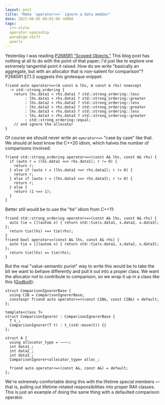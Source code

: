 ```yaml
---
layout: post
title: "Make `operator<=>` ignore a data member"
date: 2023-06-05 00:01:00 +0000
tags:
  c++-style
  operator-spaceship
  paradigm-shift
  pearls
---
```


Yesterday I was reading [P2685R1 "Scoped Objects."](https://www.open-std.org/jtc1/sc22/wg21/docs/papers/2023/p2685r1.pdf)
This blog post has nothing at all to do with the point of that paper;
I'd just like to explore one extremely tangential point it raised.
How do we write "basically an aggregate, but with an allocator that is non-salient
for comparison"? P2685R1 §7.1.3 suggests this grotesque snippet:

    friend auto operator<=>(A const & lhs, A const & rhs) noexcept
      -> std::strong_ordering {
        return lhs.data1 < rhs.data1 ? std::strong_ordering::less
             : lhs.data1 > rhs.data1 ? std::strong_ordering::greater
             : lhs.data2 < rhs.data2 ? std::strong_ordering::less
             : lhs.data2 > rhs.data2 ? std::strong_ordering::greater
             : lhs.data3 < rhs.data3 ? std::strong_ordering::less
             : lhs.data3 > rhs.data3 ? std::strong_ordering::greater
             : std::strong_ordering::equal;
        // and ignore the allocator
    }

Of course we should never write an `operator<=>` "case by case" like that.
We should _at least_ know the C++20 idiom, which halves the number of comparisons
involved:

    friend std::strong_ordering operator<=>(const A& lhs, const A& rhs) {
      if (auto r = (lhs.data1 <=> rhs.data1); r != 0) {
        return r;
      } else if (auto r = (lhs.data2 <=> rhs.data2); r != 0) {
        return r;
      } else if (auto r = (lhs.data3 <=> rhs.data3); r != 0) {
        return r;
      } else {
        return (1 <=> 1);
      }
    }

Better still would be to use the "tie" idiom from C++11:

    friend std::strong_ordering operator<=>(const A& lhs, const A& rhs) {
      auto tie = [](auto& x) { return std::tie(x.data1, x.data2, x.data3); };
      return tie(lhs) <=> tie(rhs);
    }
    friend bool operator==(const A& lhs, const A& rhs) {
      auto tie = [](auto& x) { return std::tie(x.data1, x.data2, x.data3); };
      return tie(lhs) == tie(rhs);
    }

But the real "value-semantic purist" way to write this would be to take the
bit we want to behave differently and pull it out into a proper class.
We want the allocator not to contribute to comparison, so we wrap
it up in a class like this ([Godbolt](https://godbolt.org/z/Mjv9T5z5e)):

    struct ComparisonIgnorerBase {
      using CIB = ComparisonIgnorerBase;
      constexpr friend auto operator<=>(const CIB&, const CIB&) = default;
    };

    template<class T>
    struct ComparisonIgnorer : ComparisonIgnorerBase {
      T t_;
      ComparisonIgnorer(T t) : t_(std::move(t)) {}
    };

    struct A {
      using allocator_type = ~~~~;
      int data1_;
      int data2_;
      int data3_;
      ComparisonIgnorer<allocator_type> alloc_;

      friend auto operator<=>(const A&, const A&) = default;
    };

We're extremely comfortable doing this with the lifetime special members —
that is, pulling out lifetime-related responsibilities into proper RAII classes.
This is just an example of doing the same thing with a defaulted comparison operator.

